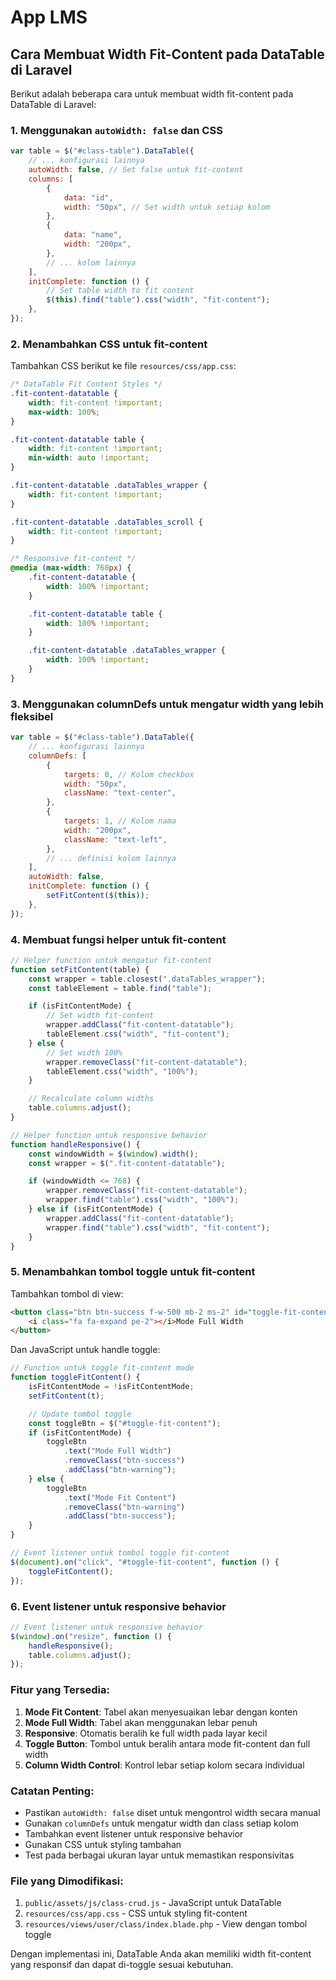 # App LMS

## Cara Membuat Width Fit-Content pada DataTable di Laravel

Berikut adalah beberapa cara untuk membuat width fit-content pada DataTable di Laravel:

### 1. Menggunakan `autoWidth: false` dan CSS

```javascript
var table = $("#class-table").DataTable({
    // ... konfigurasi lainnya
    autoWidth: false, // Set false untuk fit-content
    columns: [
        {
            data: "id",
            width: "50px", // Set width untuk setiap kolom
        },
        {
            data: "name",
            width: "200px",
        },
        // ... kolom lainnya
    ],
    initComplete: function () {
        // Set table width to fit content
        $(this).find("table").css("width", "fit-content");
    },
});
```

### 2. Menambahkan CSS untuk fit-content

Tambahkan CSS berikut ke file `resources/css/app.css`:

```css
/* DataTable Fit Content Styles */
.fit-content-datatable {
    width: fit-content !important;
    max-width: 100%;
}

.fit-content-datatable table {
    width: fit-content !important;
    min-width: auto !important;
}

.fit-content-datatable .dataTables_wrapper {
    width: fit-content !important;
}

.fit-content-datatable .dataTables_scroll {
    width: fit-content !important;
}

/* Responsive fit-content */
@media (max-width: 768px) {
    .fit-content-datatable {
        width: 100% !important;
    }

    .fit-content-datatable table {
        width: 100% !important;
    }

    .fit-content-datatable .dataTables_wrapper {
        width: 100% !important;
    }
}
```

### 3. Menggunakan columnDefs untuk mengatur width yang lebih fleksibel

```javascript
var table = $("#class-table").DataTable({
    // ... konfigurasi lainnya
    columnDefs: [
        {
            targets: 0, // Kolom checkbox
            width: "50px",
            className: "text-center",
        },
        {
            targets: 1, // Kolom nama
            width: "200px",
            className: "text-left",
        },
        // ... definisi kolom lainnya
    ],
    autoWidth: false,
    initComplete: function () {
        setFitContent($(this));
    },
});
```

### 4. Membuat fungsi helper untuk fit-content

```javascript
// Helper function untuk mengatur fit-content
function setFitContent(table) {
    const wrapper = table.closest(".dataTables_wrapper");
    const tableElement = table.find("table");

    if (isFitContentMode) {
        // Set width fit-content
        wrapper.addClass("fit-content-datatable");
        tableElement.css("width", "fit-content");
    } else {
        // Set width 100%
        wrapper.removeClass("fit-content-datatable");
        tableElement.css("width", "100%");
    }

    // Recalculate column widths
    table.columns.adjust();
}

// Helper function untuk responsive behavior
function handleResponsive() {
    const windowWidth = $(window).width();
    const wrapper = $(".fit-content-datatable");

    if (windowWidth <= 768) {
        wrapper.removeClass("fit-content-datatable");
        wrapper.find("table").css("width", "100%");
    } else if (isFitContentMode) {
        wrapper.addClass("fit-content-datatable");
        wrapper.find("table").css("width", "fit-content");
    }
}
```

### 5. Menambahkan tombol toggle untuk fit-content

Tambahkan tombol di view:

```html
<button class="btn btn-success f-w-500 mb-2 ms-2" id="toggle-fit-content">
    <i class="fa fa-expand pe-2"></i>Mode Full Width
</button>
```

Dan JavaScript untuk handle toggle:

```javascript
// Function untuk toggle fit-content mode
function toggleFitContent() {
    isFitContentMode = !isFitContentMode;
    setFitContent(t);

    // Update tombol toggle
    const toggleBtn = $("#toggle-fit-content");
    if (isFitContentMode) {
        toggleBtn
            .text("Mode Full Width")
            .removeClass("btn-success")
            .addClass("btn-warning");
    } else {
        toggleBtn
            .text("Mode Fit Content")
            .removeClass("btn-warning")
            .addClass("btn-success");
    }
}

// Event listener untuk tombol toggle fit-content
$(document).on("click", "#toggle-fit-content", function () {
    toggleFitContent();
});
```

### 6. Event listener untuk responsive behavior

```javascript
// Event listener untuk responsive behavior
$(window).on("resize", function () {
    handleResponsive();
    table.columns.adjust();
});
```

### Fitur yang Tersedia:

1. **Mode Fit Content**: Tabel akan menyesuaikan lebar dengan konten
2. **Mode Full Width**: Tabel akan menggunakan lebar penuh
3. **Responsive**: Otomatis beralih ke full width pada layar kecil
4. **Toggle Button**: Tombol untuk beralih antara mode fit-content dan full width
5. **Column Width Control**: Kontrol lebar setiap kolom secara individual

### Catatan Penting:

-   Pastikan `autoWidth: false` diset untuk mengontrol width secara manual
-   Gunakan `columnDefs` untuk mengatur width dan class setiap kolom
-   Tambahkan event listener untuk responsive behavior
-   Gunakan CSS untuk styling tambahan
-   Test pada berbagai ukuran layar untuk memastikan responsivitas

### File yang Dimodifikasi:

1. `public/assets/js/class-crud.js` - JavaScript untuk DataTable
2. `resources/css/app.css` - CSS untuk styling fit-content
3. `resources/views/user/class/index.blade.php` - View dengan tombol toggle

Dengan implementasi ini, DataTable Anda akan memiliki width fit-content yang responsif dan dapat di-toggle sesuai kebutuhan.
